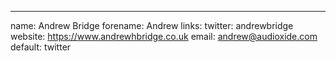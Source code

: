---
name: Andrew Bridge
forename: Andrew
links:
  twitter: andrewbridge
  website: https://www.andrewhbridge.co.uk
  email: andrew@audioxide.com
  default: twitter
